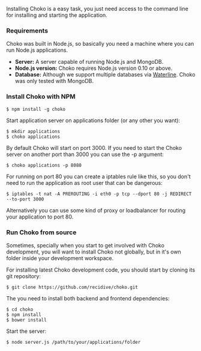 Installing Choko is a easy task, you just need access to the command line for installing and starting the application.

### Requirements

Choko was built in Node.js, so basically you need a machine where you can run Node.js applications.

 - **Server:** A server capable of running Node.js and MongoDB.
 - **Node.js version:** Choko requires Node.js version 0.10 or above.
 - **Database:** Although we support multiple databases via [Waterline](https://github.com/balderdashy/waterline). Choko was only tested with MongoDB.

### Install Choko with NPM

```
$ npm install -g choko
```

Start application server on applications folder (or any other you want):

```
$ mkdir applications
$ choko applications
```

By default Choko will start on port 3000. If you need to start the Choko server on another port than 3000 you can use the -p argument:

```
$ choko applications -p 8080
```

For running on port 80 you can create a iptables rule like this, so you don't need to run the application as root user that can be dangerous:

```
$ iptables -t nat -A PREROUTING -i eth0 -p tcp --dport 80 -j REDIRECT --to-port 3000
```

Alternatively you can use some kind of proxy or loadbalancer for routing your application to port 80.

### Run Choko from source

Sometimes, specially when you start to get involved with Choko development, you will want to install Choko not globally, but in it's own folder inside your development workspace.

For installing latest Choko development code, you should start by cloning its git repository:

```
$ git clone https://github.com/recidive/choko.git
```

The you need to install both backend and frontend dependencies:

```
$ cd choko
$ npm install
$ bower install
```

Start the server:

```
$ node server.js /path/to/your/applications/folder
```
